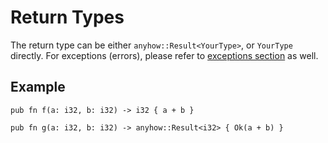 # Return Types

The return type can be either `anyhow::Result<YourType>`, or `YourType` directly. For exceptions (errors), please refer to [exceptions section](lang_exceptions.md) as well.

## Example

```rust,noplayground
pub fn f(a: i32, b: i32) -> i32 { a + b }

pub fn g(a: i32, b: i32) -> anyhow::Result<i32> { Ok(a + b) }
```

